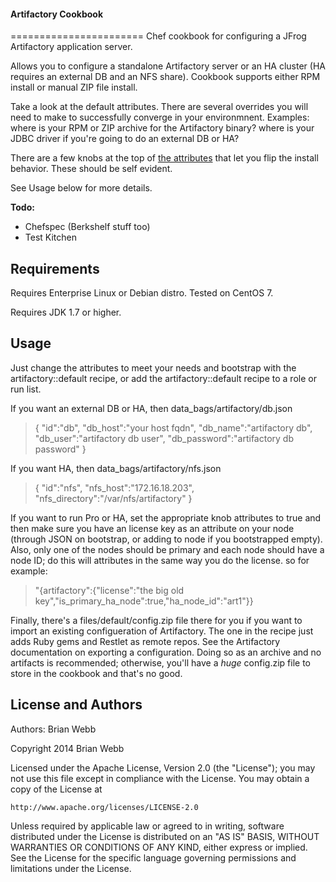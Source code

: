 #### Artifactory Cookbook
=======================
Chef cookbook for configuring a JFrog Artifactory application server.

Allows you to configure a standalone Artifactory server or an HA cluster (HA requires an external DB and an NFS share). Cookbook supports either RPM install or manual ZIP file install.

Take a look at the default attributes. There are several overrides you will need to make to successfully converge in your environmnent. Examples: where is your RPM or ZIP archive for the Artifactory binary? where is your JDBC driver if you're going to do an external DB or HA? 

There are a few knobs at the top of [the attributes](https://github.com/flacito/chef-artifactory/blob/master/attributes/default.rb) that let you flip the install behavior. These should be self evident. 

See Usage below for more details.

**Todo:** 

* Chefspec (Berkshelf stuff too)
* Test Kitchen
 

Requirements
------------
Requires Enterprise Linux or Debian distro. Tested on CentOS 7.

Requires JDK 1.7 or higher.

Usage
------------
Just change the attributes to meet your needs and bootstrap with the artifactory::default recipe, or add the artifactory::default recipe to a role or run list.

If you want an external DB or HA, then data_bags/artifactory/db.json
> {
>   "id":"db",
>   "db_host":"your host fqdn",
>   "db_name":"artifactory db",
>   "db_user":"artifactory db user",
>   "db_password":"artifactory db password"
> }

If you want HA, then data_bags/artifactory/nfs.json
> {
>   "id":"nfs",
>   "nfs_host":"172.16.18.203",
>   "nfs_directory":"/var/nfs/artifactory"
> }

If you want to run Pro or HA, set the appropriate knob attributes to true and then make sure you have an license key as an attribute on your node (through JSON on bootstrap, or adding to node if you bootstrapped empty). Also, only one of the nodes should be primary and each node should have a node ID; do this will attributes in the same way you do the license. so for example:

> "{artifactory":{"license":"the big old key","is_primary_ha_node":true,"ha_node_id":"art1"}}

Finally, there's a files/default/config.zip file there for you if you want to import an existing configueration of Artifactory. The one in the recipe just adds Ruby gems and Restlet as remote repos. See the Artifactory documentation on exporting a configuration. Doing so as an archive and no artifacts is recommended; otherwise, you'll have a _huge_ config.zip file to store in the cookbook and that's no good.

License and Authors
-------------------
Authors: Brian Webb

Copyright 2014 Brian Webb

Licensed under the Apache License, Version 2.0 (the "License");
you may not use this file except in compliance with the License.
You may obtain a copy of the License at

    http://www.apache.org/licenses/LICENSE-2.0

Unless required by applicable law or agreed to in writing, software
distributed under the License is distributed on an "AS IS" BASIS,
WITHOUT WARRANTIES OR CONDITIONS OF ANY KIND, either express or implied.
See the License for the specific language governing permissions and
limitations under the License.

